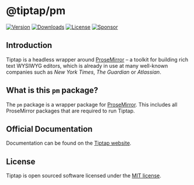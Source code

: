 # @tiptap/pm

[![Version](https://img.shields.io/npm/v/@tiptap/pm.svg?label=version)](https://www.npmjs.com/package/@tiptap/pm)
[![Downloads](https://img.shields.io/npm/dm/@tiptap/pm.svg)](https://npmcharts.com/compare/tiptap?minimal=true)
[![License](https://img.shields.io/npm/l/@tiptap/pm.svg)](https://www.npmjs.com/package/@tiptap/pm)
[![Sponsor](https://img.shields.io/static/v1?label=Sponsor&message=%E2%9D%A4&logo=GitHub)](https://github.com/sponsors/ueberdosis)

## Introduction

Tiptap is a headless wrapper around [ProseMirror](https://ProseMirror.net) – a toolkit for building rich text WYSIWYG editors, which is already in use at many well-known companies such as _New York Times_, _The Guardian_ or _Atlassian_.

## What is this `pm` package?

The `pm` package is a wrapper package for [ProseMirror](https://ProseMirror.net). This includes all ProseMirror packages that are required to run Tiptap.

## Official Documentation

Documentation can be found on the [Tiptap website](https://tiptap.dev).

## License

Tiptap is open sourced software licensed under the [MIT license](https://github.com/ueberdosis/tiptap/blob/main/LICENSE.md).
